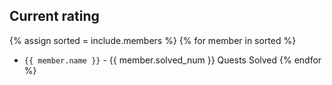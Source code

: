 ## Current rating

{% assign sorted = include.members %}
{% for member in sorted %}
- `{{ member.name }}` - {{ member.solved_num }} Quests Solved
{% endfor %}
